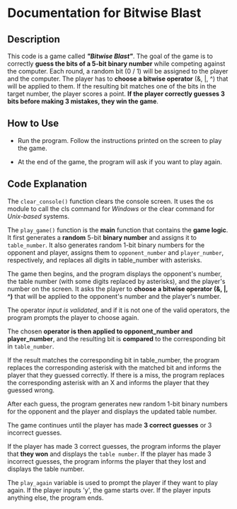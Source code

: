# Documentation for Bitwise Blast

## Description

This code is a game called **_"Bitwise Blast"_**. The goal of the game is to correctly **guess the bits of a 5-bit binary number** while competing against the computer. Each round, a random bit (0 / 1) will be assigned to the player and the computer. The player has to **choose a bitwise operator** (&, |, ^) that will be applied to them. If the resulting bit matches one of the bits in the target number, the player scores a point. **If the player correctly guesses 3 bits before making 3 mistakes, they win the game**.

## How to Use

- Run the program.
  Follow the instructions printed on the screen to play the game.

- At the end of the game, the program will ask if you want to play again.

## Code Explanation

The `clear_console()` function clears the console screen. It uses the os module to call the cls command for _Windows_ or the clear command for _Unix-based_ systems.

The `play_game()` function is the **main** function that contains the **game logic**. It first generates a **random** 5-bit **binary number** and assigns it to `table_number`. It also generates random 1-bit binary numbers for the opponent and player, assigns them to `opponent_number` and `player_number`, respectively, and replaces all digits in table_number with asterisks.

The game then begins, and the program displays the opponent's number, the table number (with some digits replaced by asterisks), and the player's number on the screen. It asks the player to **choose a bitwise operator (&, |, ^)** that will be applied to the opponent's number and the player's number.

The operator _input is validated_, and if it is not one of the valid operators, the program prompts the player to choose again.

The chosen **operator is then applied to opponent_number and player_number**, and the resulting bit is **compared** to the corresponding bit in `table_number`.

If the result matches the corresponding bit in table_number, the program replaces the corresponding asterisk with the matched bit and informs the player that they guessed correctly. If there is a miss, the program replaces the corresponding asterisk with an X and informs the player that they guessed wrong.

After each guess, the program generates new random 1-bit binary numbers for the opponent and the player and displays the updated table number.

The game continues until the player has made **3 correct guesses** or 3 incorrect guesses.

If the player has made 3 correct guesses, the program informs the player that **they won** and displays the `table number`. If the player has made 3 incorrect guesses, the program informs the player that they lost and displays the table number.

The `play_again` variable is used to prompt the player if they want to play again. If the player inputs 'y', the game starts over. If the player inputs anything else, the program ends.
